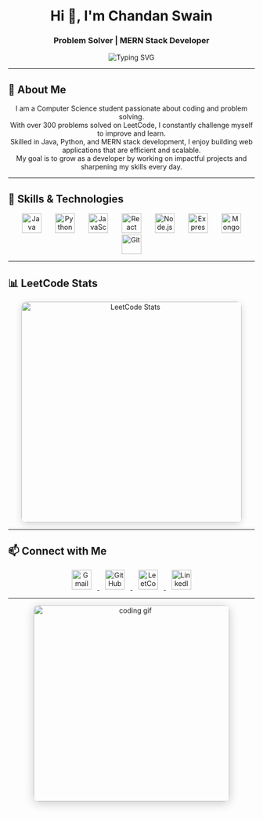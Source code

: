 <h1 align="center">Hi 👋, I'm Chandan Swain</h1>
<h3 align="center">Problem Solver | MERN Stack Developer</h3>

<p align="center">
  <img src="https://readme-typing-svg.herokuapp.com?font=Fira+Code&weight=600&pause=1000&color=36BCF7&center=true&vCenter=true&width=500&lines=Java+%7C+Python+%7C+MERN+Stack;250%2B+LeetCode+Problems+Solved;Building+Projects+and+Growing+Every+Day!" alt="Typing SVG" />
</p>

---

## 🚀 About Me

<p align="center" style="max-width:700px;">
  I am a Computer Science student passionate about coding and problem solving.<br/>
  With over 300 problems solved on LeetCode, I constantly challenge myself to improve and learn.<br/>
  Skilled in Java, Python, and MERN stack development, I enjoy building web applications that are efficient and scalable.<br/>
  My goal is to grow as a developer by working on impactful projects and sharpening my skills every day.
</p>

---

## 🧰 Skills & Technologies

<p align="center">
  <img src="https://img.shields.io/badge/Java-007396?style=for-the-badge&logo=java&logoColor=white" alt="Java" height="40" style="margin: 0 12px" />
  <img src="https://img.shields.io/badge/Python-3776AB?style=for-the-badge&logo=python&logoColor=white" alt="Python" height="40" style="margin: 0 12px" />
  <img src="https://img.shields.io/badge/JavaScript-F7DF1E?style=for-the-badge&logo=javascript&logoColor=black" alt="JavaScript" height="40" style="margin: 0 12px" />
  <img src="https://img.shields.io/badge/React-20232A?style=for-the-badge&logo=react&logoColor=61DAFB" alt="React" height="40" style="margin: 0 12px" />
  <img src="https://img.shields.io/badge/Node.js-339933?style=for-the-badge&logo=node.js&logoColor=white" alt="Node.js" height="40" style="margin: 0 12px" />
  <img src="https://img.shields.io/badge/Express.js-000000?style=for-the-badge&logo=express&logoColor=white" alt="Express.js" height="40" style="margin: 0 12px" />
  <img src="https://img.shields.io/badge/MongoDB-4EA94B?style=for-the-badge&logo=mongodb&logoColor=white" alt="MongoDB" height="40" style="margin: 0 12px" />
  <img src="https://img.shields.io/badge/Git-F05032?style=for-the-badge&logo=git&logoColor=white" alt="Git" height="40" style="margin: 0 12px" />
</p>

---

## 📊 LeetCode Stats

<p align="center">
  <img src="https://leetcard.jacoblin.cool/_chandanswain_?theme=light&font=Fira+Code&ext=stats" alt="LeetCode Stats" width="450" style="border-radius: 10px; box-shadow: 0 4px 15px rgba(0,0,0,0.15);" />
</p>

---

## 📫 Connect with Me

<p align="center">
  <a href="mailto:chandanswain8788@gmail.com" title="Email Me">
    <img src="https://img.shields.io/badge/Gmail-D14836?style=for-the-badge&logo=gmail&logoColor=white" alt="Gmail" height="40" style="margin: 0 12px" />
  </a>
  <a href="https://github.com/chandanswain9" title="GitHub Profile">
    <img src="https://img.shields.io/badge/GitHub-100000?style=for-the-badge&logo=github&logoColor=white" alt="GitHub" height="40" style="margin: 0 12px" />
  </a>
  <a href="https://leetcode.com/_chandanswain_/" title="LeetCode Profile">
    <img src="https://img.shields.io/badge/LeetCode-FFA116?style=for-the-badge&logo=leetcode&logoColor=black" alt="LeetCode" height="40" style="margin: 0 12px" />
  </a>
  <a href="https://linkedin.com/in/chandanswain09" title="LinkedIn Profile">
    <img src="https://img.shields.io/badge/LinkedIn-0077B5?style=for-the-badge&logo=linkedin&logoColor=white" alt="LinkedIn" height="40" style="margin: 0 12px" />
  </a>
</p>

---

<p align="center">
  <img src="https://media.giphy.com/media/qgQUggAC3Pfv687qPC/giphy.gif" width="400" alt="coding gif" style="border-radius: 10px; box-shadow: 0 4px 20px rgba(0,0,0,0.2);" />
</p>


